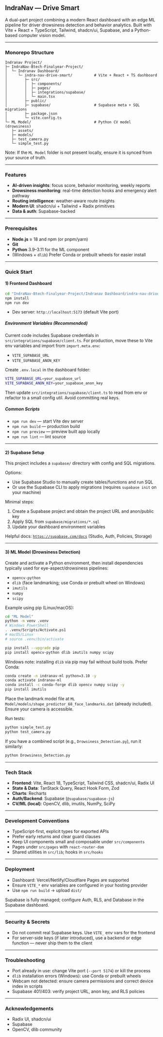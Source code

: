 ## IndraNav — Drive Smart

A dual-part project combining a modern React dashboard with an edge ML pipeline for driver drowsiness detection and behavior analytics. Built with Vite + React + TypeScript, Tailwind, shadcn/ui, Supabase, and a Python-based computer vision model.

---

### Monorepo Structure

```
Indranav Project/
├─ IndraNav-Btech-Finalyear-Project/
│  └─ Indranav Dashboard/
│     └─ indra-nav-drive-smart/          # Vite + React + TS dashboard
│        ├─ src/
│        │  ├─ components/
│        │  ├─ pages/
│        │  ├─ integrations/supabase/
│        │  └─ main.tsx
│        ├─ public/
│        ├─ supabase/                    # Supabase meta + SQL migrations
│        ├─ package.json
│        └─ vite.config.ts
└─ ML Model/                             # Python CV model (drowsiness)
   ├─ assets/
   ├─ models/
   ├─ test_camera.py
   └─ simple_test.py
```

Note: If the `ML Model` folder is not present locally, ensure it is synced from your source of truth.

---

### Features

- **AI-driven insights**: focus score, behavior monitoring, weekly reports
- **Drowsiness monitoring**: real-time detection hooks and emergency alert pathway
- **Routing intelligence**: weather-aware route insights
- **Modern UI**: shadcn/ui + Tailwind + Radix primitives
- **Data & auth**: Supabase-backed

---

### Prerequisites

- **Node.js** ≥ 18 and npm (or pnpm/yarn)
- **Git**
- **Python** 3.9–3.11 for the ML component
- (Windows + `dlib`) Prefer Conda or prebuilt wheels for easier install

---

### Quick Start

#### 1) Frontend Dashboard

```bash
cd "IndraNav-Btech-Finalyear-Project/Indranav Dashboard/indra-nav-drive-smart"
npm install
npm run dev
```

- Dev server: `http://localhost:5173` (default Vite port)

##### Environment Variables (Recommended)

Current code includes Supabase credentials in `src/integrations/supabase/client.ts`. For production, move these to Vite env variables and import from `import.meta.env`:

- `VITE_SUPABASE_URL`
- `VITE_SUPABASE_ANON_KEY`

Create `.env.local` in the dashboard folder:

```bash
VITE_SUPABASE_URL=your_supabase_url
VITE_SUPABASE_ANON_KEY=your_supabase_anon_key
```

Then update `src/integrations/supabase/client.ts` to read from env or refactor to a small config util. Avoid committing real keys.

##### Common Scripts

- `npm run dev` — start Vite dev server
- `npm run build` — production build
- `npm run preview` — preview built app locally
- `npm run lint` — lint source

---

#### 2) Supabase Setup

This project includes a `supabase/` directory with config and SQL migrations.

Options:
- Use Supabase Studio to manually create tables/functions and run SQL
- Or use the Supabase CLI to apply migrations (requires `supabase init` on your machine)

Minimal steps:
1. Create a Supabase project and obtain the project URL and anon/public key
2. Apply SQL from `supabase/migrations/*.sql`
3. Update your dashboard environment variables

Helpful docs: [`https://supabase.com/docs`](https://supabase.com/docs) (Studio, Auth, Policies, Storage)

---

#### 3) ML Model (Drowsiness Detection)

Create and activate a Python environment, then install dependencies typically used for eye-aspect/drowsiness pipelines:

- `opencv-python`
- `dlib` (face landmarking; use Conda or prebuilt wheel on Windows)
- `imutils`
- `numpy`
- `scipy`

Example using pip (Linux/macOS):

```bash
cd "ML Model"
python -m venv .venv
# Windows PowerShell
. .venv/Scripts/Activate.ps1
# macOS/Linux
# source .venv/bin/activate

pip install --upgrade pip
pip install opencv-python dlib imutils numpy scipy
```

Windows note: installing `dlib` via pip may fail without build tools. Prefer Conda:

```bash
conda create -n indranav-ml python=3.10 -y
conda activate indranav-ml
conda install -c conda-forge dlib opencv numpy scipy -y
pip install imutils
```

Place the landmark model file at `ML Model/models/shape_predictor_68_face_landmarks.dat` (already included). Ensure your camera is accessible.

Run tests:

```bash
python simple_test.py
python test_camera.py
```

If you have a combined script (e.g., `Drowsiness_Detection.py`), run it similarly:

```bash
python Drowsiness_Detection.py
```

---

### Tech Stack

- **Frontend**: Vite, React 18, TypeScript, Tailwind CSS, shadcn/ui, Radix UI
- **State & Data**: TanStack Query, React Hook Form, Zod
- **Charts**: Recharts
- **Auth/Backend**: Supabase (`@supabase/supabase-js`)
- **CV/ML (local)**: OpenCV, dlib, imutils, NumPy, SciPy

---

### Development Conventions

- TypeScript-first, explicit types for exported APIs
- Prefer early returns and clear guard clauses
- Keep UI components small and composable under `src/components`
- Pages under `src/pages` with `react-router-dom`
- Shared utilities in `src/lib`; hooks in `src/hooks`

---

### Deployment

- Dashboard: Vercel/Netlify/Cloudflare Pages are supported
- Ensure `VITE_*` env variables are configured in your hosting provider
- Use `npm run build` → upload `dist/`

Supabase is fully managed; configure Auth, RLS, and Database in the Supabase dashboard.

---

### Security & Secrets

- Do not commit real Supabase keys. Use `VITE_` env vars for the frontend
- For server-side keys (if later introduced), use a backend or edge function — never ship them to the client

---

### Troubleshooting

- Port already in use: change Vite port (`--port 5174`) or kill the process
- `dlib` installation errors (Windows): use Conda or prebuilt wheels
- Webcam not detected: ensure camera permissions and correct device index in scripts
- Supabase 401/403: verify project URL, anon key, and RLS policies

---

### Acknowledgements

- Radix UI, shadcn/ui
- Supabase
- OpenCV, dlib community

